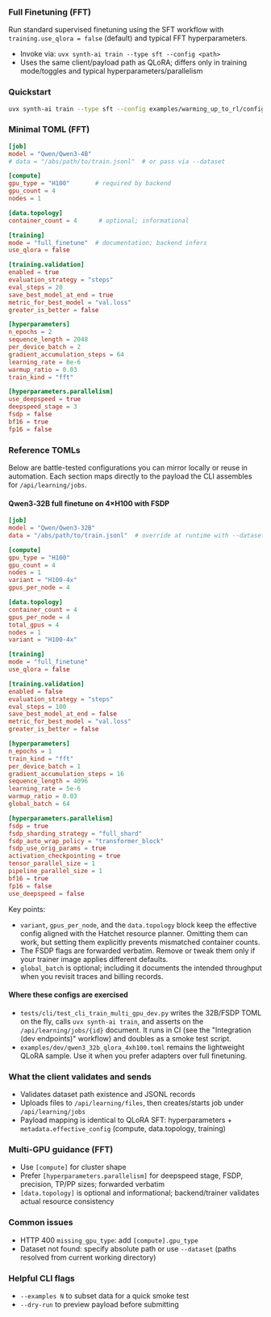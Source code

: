 ### Full Finetuning (FFT)

Run standard supervised finetuning using the SFT workflow with `training.use_qlora = false` (default) and typical FFT hyperparameters.

- Invoke via: `uvx synth-ai train --type sft --config <path>`
- Uses the same client/payload path as QLoRA; differs only in training mode/toggles and typical hyperparameters/parallelism

### Quickstart

```bash
uvx synth-ai train --type sft --config examples/warming_up_to_rl/configs/crafter_fft.toml --dataset /abs/path/to/train.jsonl
```

### Minimal TOML (FFT)

```toml
[job]
model = "Qwen/Qwen3-4B"
# data = "/abs/path/to/train.jsonl"  # or pass via --dataset

[compute]
gpu_type = "H100"       # required by backend
gpu_count = 4
nodes = 1

[data.topology]
container_count = 4      # optional; informational

[training]
mode = "full_finetune"  # documentation; backend infers
use_qlora = false

[training.validation]
enabled = true
evaluation_strategy = "steps"
eval_steps = 20
save_best_model_at_end = true
metric_for_best_model = "val.loss"
greater_is_better = false

[hyperparameters]
n_epochs = 2
sequence_length = 2048
per_device_batch = 2
gradient_accumulation_steps = 64
learning_rate = 8e-6
warmup_ratio = 0.03
train_kind = "fft"

[hyperparameters.parallelism]
use_deepspeed = true
deepspeed_stage = 3
fsdp = false
bf16 = true
fp16 = false
```

### Reference TOMLs

Below are battle-tested configurations you can mirror locally or reuse in automation. Each section maps directly to the payload the CLI assembles for `/api/learning/jobs`.

#### Qwen3‑32B full finetune on 4×H100 with FSDP

```toml
[job]
model = "Qwen/Qwen3-32B"
data = "/abs/path/to/train.jsonl"  # override at runtime with --dataset if preferred

[compute]
gpu_type = "H100"
gpu_count = 4
nodes = 1
variant = "H100-4x"
gpus_per_node = 4

[data.topology]
container_count = 4
gpus_per_node = 4
total_gpus = 4
nodes = 1
variant = "H100-4x"

[training]
mode = "full_finetune"
use_qlora = false

[training.validation]
enabled = false
evaluation_strategy = "steps"
eval_steps = 100
save_best_model_at_end = false
metric_for_best_model = "val.loss"
greater_is_better = false

[hyperparameters]
n_epochs = 1
train_kind = "fft"
per_device_batch = 1
gradient_accumulation_steps = 16
sequence_length = 4096
learning_rate = 5e-6
warmup_ratio = 0.03
global_batch = 64

[hyperparameters.parallelism]
fsdp = true
fsdp_sharding_strategy = "full_shard"
fsdp_auto_wrap_policy = "transformer_block"
fsdp_use_orig_params = true
activation_checkpointing = true
tensor_parallel_size = 1
pipeline_parallel_size = 1
bf16 = true
fp16 = false
use_deepspeed = false
```

Key points:

- `variant`, `gpus_per_node`, and the `data.topology` block keep the effective config aligned with the Hatchet resource planner. Omitting them can work, but setting them explicitly prevents mismatched container counts.
- The FSDP flags are forwarded verbatim. Remove or tweak them only if your trainer image applies different defaults.
- `global_batch` is optional; including it documents the intended throughput when you revisit traces and billing records.

#### Where these configs are exercised

- `tests/cli/test_cli_train_multi_gpu_dev.py` writes the 32B/FSDP TOML on the fly, calls `uvx synth-ai train`, and asserts on the `/api/learning/jobs/{id}` document. It runs in CI (see the "Integration (dev endpoints)" workflow) and doubles as a smoke test script.
- `examples/dev/qwen3_32b_qlora_4xh100.toml` remains the lightweight QLoRA sample. Use it when you prefer adapters over full finetuning.

### What the client validates and sends

- Validates dataset path existence and JSONL records
- Uploads files to `/api/learning/files`, then creates/starts job under `/api/learning/jobs`
- Payload mapping is identical to QLoRA SFT: hyperparameters + `metadata.effective_config` (compute, data.topology, training)

### Multi‑GPU guidance (FFT)

- Use `[compute]` for cluster shape
- Prefer `[hyperparameters.parallelism]` for deepspeed stage, FSDP, precision, TP/PP sizes; forwarded verbatim
- `[data.topology]` is optional and informational; backend/trainer validates actual resource consistency

### Common issues

- HTTP 400 `missing_gpu_type`: add `[compute].gpu_type`
- Dataset not found: specify absolute path or use `--dataset` (paths resolved from current working directory)

### Helpful CLI flags

- `--examples N` to subset data for a quick smoke test
- `--dry-run` to preview payload before submitting

